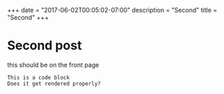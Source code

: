 +++
date = "2017-06-02T00:05:02-07:00"
description = "Second"
title = "Second"
+++

# Second post

this should be on the front page

```
This is a code block
Does it get rendered properly?
```

